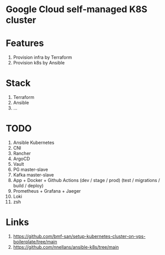 # Google Cloud self-managed K8S cluster

# Features

1. Provision infra by Terraform
1. Provision k8s by Ansible

# Stack

1. Terraform
1. Ansible
1. ...

# TODO

1. Ansible Kubernetes
1. CNI
1. Rancher
1. ArgoCD
1. Vault
1. PG master-slave
1. Kafka master-slave
1. App + Docker + Github Actions (dev / stage / prod) (test / migrations / build / deploy)
1. Prometheus + Grafana + Jaeger
1. Loki
1. zsh

# Links

1. https://github.com/bmf-san/setup-kubernetes-cluster-on-vps-boilerplate/tree/main
1. https://github.com/nnellans/ansible-k8s/tree/main
